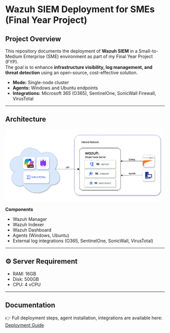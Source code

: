 # Wazuh SIEM Deployment for SMEs (Final Year Project)

## Project Overview
This repository documents the deployment of **Wazuh SIEM** in a Small-to-Medium Enterprise (SME) environment as part of my Final Year Project (FYP).  
The goal is to enhance **infrastructure visibility, log management, and threat detection** using an open-source, cost-effective solution.  

- **Mode:** Single-node cluster  
- **Agents:** Windows and Ubuntu endpoints  
- **Integrations:** Microsoft 365 (O365), SentinelOne, SonicWall Firewall, VirusTotal  

---

## Architecture
![Architecture Diagram](images/Architecture.png)

**Components**
- Wazuh Manager  
- Wazuh Indexer  
- Wazuh Dashboard  
- Agents (Windows, Ubuntu)  
- External log integrations (O365, SentinelOne, SonicWall, VirusTotal)  

---
## ⚙️ Server Requirement 
- RAM:  16GB 
- Disk: 500GB
- CPU:  4 vCPU
---

## Documentation
👉 Full deployment steps, agent installation, integrations are available here:  
[Deployment Guide](docs/DEPLOYMENT.md)
